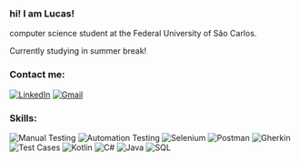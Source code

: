 ### hi! I am Lucas!


computer science student at the Federal University of São Carlos. 

Currently studying in summer break!


### Contact me:


[![LinkedIn](https://img.shields.io/badge/LinkedIn-Profile-blue?style=flat-square&logo=linkedin)](https://www.linkedin.com/in/lucas-crempe-6733b9289/) [![Gmail](https://img.shields.io/badge/Gmail-Contact-red?style=flat-square&logo=gmail)](mailto:crempelucas@gmail.com)


### Skills:

![Manual Testing](https://img.icons8.com/?size=80&id=d5wFpGKGdUzh&format=png)
![Automation Testing]()
![Selenium]()
![Postman]()
![Gherkin]()
![Test Cases]()
![Kotlin]()
![C#]()
![Java]()
![SQL]() 












